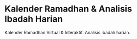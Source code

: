 # Kalender Ramadhan & Analisis Ibadah Harian
Kalender Ramadhan Virtual &amp; Interaktif. Analisis ibadah harian.
